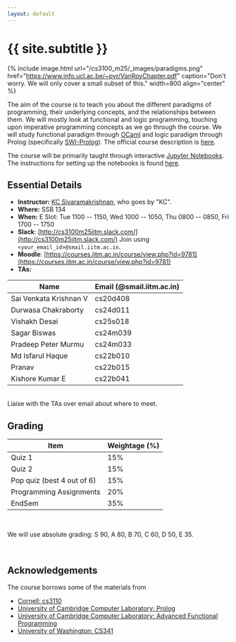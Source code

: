```yaml
---
layout: default
---
```


<div class="home">

<h1>{{ site.subtitle }}</h1>

</div>

{% include image.html url="/cs3100_m25/_images/paradigms.png"
   href="https://www.info.ucl.ac.be/~pvr/VanRoyChapter.pdf"
   caption="Don't worry. We will only cover a small subset of this." width=800 align="center" %}

The aim of the course is to teach you about the different paradigms of
programming, their underlying concepts, and the relationships between them. We
will mostly look at functional and logic programming, touching upon imperative
programming concepts as we go through the course. We will study functional
paradigm through [OCaml](https://ocaml.org/) and logic paradigm through Prolog
(specifically [SWI-Prolog](https://www.swi-prolog.org/)). The official course
description is [here](http://www.cse.iitm.ac.in/course_details.php?arg=MTk=).

The course will be primarily taught through interactive [Jupyter
Notebooks](https://jupyter.org/). The instructions for setting up the notebooks
is found [here](https://github.com/kayceesrk/cs3100_m25).

## Essential Details

* **Instructor:** [KC Sivaramakrishnan](http://kcsrk.info), who goes by "KC".
* **Where:** SSB 134
* **When:** E Slot: Tue 1100 -- 1150, Wed 1000 -- 1050, Thu 0800 -- 0850, Fri 1700 -- 1750
* **Slack**: [http://cs3100m25iitm.slack.com/](http://cs3100m25iitm.slack.com/) Join using `<your_email_id>@smail.iitm.ac.in`.
* **Moodle**: [https://courses.iitm.ac.in/course/view.php?id=9781](https://courses.iitm.ac.in/course/view.php?id=9781)
* **TAs:**

| Name | Email (@smail.iitm.ac.in) |
|------|-------|
| Sai Venkata Krishnan V | cs20d408 |
| Durwasa Chakraborty | cs24d011 | 
| Vishakh Desai | cs25s018 |
| Sagar Biswas | cs24m039 | 
| Pradeep Peter Murmu | cs24m033 |
| Md Isfarul Haque | cs22b010 |
| Pranav | cs22b015 |
| Kishore Kumar E | cs22b041 |


<br/>
Liaise with the TAs over email about where to meet.

## Grading

| Item          | Weightage (%) |
|---------------|---------------|
| Quiz 1 | 15% |
| Quiz 2 | 15% |
| Pop quiz (best 4 out of 6) | 15% |
| Programming Assignments | 20% |
| EndSem | 35% |

<br/>

We will use absolute grading: S 90, A 80, B 70, C 60, D 50, E 35. 

<br/>

## Acknowledgements

The course borrows some of the materials from

* [Cornell: cs3110](http://www.cs.cornell.edu/courses/cs3110/2019sp/)
* [University of Cambridge Computer Laboratory: Prolog](https://www.cl.cam.ac.uk/teaching/1819/Prolog/)
* [University of Cambridge Computer Laboratory: Advanced Functional Programming](https://www.cl.cam.ac.uk/teaching/1718/L28/)
* [University of Washington: CS341](https://courses.cs.washington.edu/courses/cse341/20sp/)
